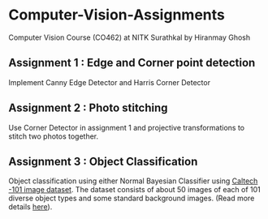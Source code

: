 # Computer-Vision-Assignments
Computer Vision Course (CO462) at NITK Surathkal by Hiranmay Ghosh

## Assignment 1 : Edge and Corner point detection
Implement Canny Edge Detector and Harris Corner Detector

## Assignment 2 : Photo stitching
Use Corner Detector in assignment 1 and projective transformations to stitch two photos together.

## Assignment 3 : Object Classification
Object classification using either Normal Bayesian Classifier using [Caltech -101 image dataset](http://www.vision.caltech.edu/Image_Datasets/Caltech101/101_ObjectCategories.tar.gz). The dataset consists of about 50 images of each of 101 diverse object types and some standard background images. (Read more details [here](http://www.vision.caltech.edu/Image_Datasets/Caltech101/)).
